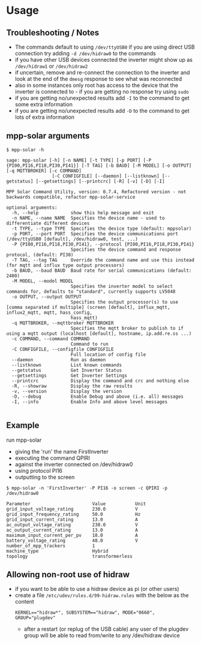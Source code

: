 # Usage

## Troubleshooting / Notes ##
- The commands default to using `/dev/ttyUSB0` if you are using direct USB connection try adding `-d /dev/hidraw0` to the commands
- if you have other USB devices connected the inverter might show up as `/dev/hidraw1` or `/dev/hidraw2`
- if uncertain, remove and re-connect the connection to the inverter and look at the end of the `dmesg` response to see what was reconnected
- also in some instances only root has access to the device that the inverter is connected to - if you are getting no response try using `sudo`
- if you are getting no/unexpected results add `-I` to the command to get some extra information
- if you are getting no/unexpected results add `-D` to the command to get lots of extra information

## mpp-solar arguments
`$ mpp-solar -h`
```
sage: mpp-solar [-h] [-n NAME] [-t TYPE] [-p PORT] [-P {PI00,PI16,PI18,PI30,PI41}] [-T TAG] [-b BAUD] [-M MODEL] [-o OUTPUT] [-q MQTTBROKER] [-c COMMAND]
                 [-C CONFIGFILE] [--daemon] [--listknown] [--getstatus] [--getsettings] [--printcrc] [-R] [-v] [-D] [-I]

MPP Solar Command Utility, version: 0.7.4, Refactored version - not backwards compatible, refactor mpp-solar-service

optional arguments:
  -h, --help            show this help message and exit
  -n NAME, --name NAME  Specifies the device name - used to differentiate different devices
  -t TYPE, --type TYPE  Specifies the device type (default: mppsolar)
  -p PORT, --port PORT  Specifies the device communications port (/dev/ttyUSB0 [default], /dev/hidraw0, test, ...)
  -P {PI00,PI16,PI18,PI30,PI41}, --protocol {PI00,PI16,PI18,PI30,PI41}
                        Specifies the device command and response protocol, (default: PI30)
  -T TAG, --tag TAG     Override the command name and use this instead (for mqtt and influx type output processors)
  -b BAUD, --baud BAUD  Baud rate for serial communications (default: 2400)
  -M MODEL, --model MODEL
                        Specifies the inverter model to select commands for, defaults to "standard", currently supports LV5048
  -o OUTPUT, --output OUTPUT
                        Specifies the output processor(s) to use [comma separated if multiple] (screen [default], influx_mqtt, influx2_mqtt, mqtt, hass_config,
                        hass_mqtt)
  -q MQTTBROKER, --mqttbroker MQTTBROKER
                        Specifies the mqtt broker to publish to if using a mqtt output (localhost [default], hostname, ip.add.re.ss ...)
  -c COMMAND, --command COMMAND
                        Command to run
  -C CONFIGFILE, --configfile CONFIGFILE
                        Full location of config file
  --daemon              Run as daemon
  --listknown           List known commands
  --getstatus           Get Inverter Status
  --getsettings         Get Inverter Settings
  --printcrc            Display the command and crc and nothing else
  -R, --showraw         Display the raw results
  -v, --version         Display the version
  -D, --debug           Enable Debug and above (i.e. all) messages
  -I, --info            Enable Info and above level messages


```

## Example
run mpp-solar
- giving the 'run' the name FirstInverter
- executing the command QPIRI
- against the inverter connected on /dev/hidraw0
- using protocol PI16
- outputting to the screen

`$ mpp-solar -n 'FirstInverter' -P PI16 -o screen -c QPIRI -p /dev/hidraw0`
```
Parameter                     	Value           Unit
grid_input_voltage_rating     	230.0          	V   
grid_input_frequency_rating   	50.0           	Hz  
grid_input_current_rating     	13.0           	A   
ac_output_voltage_rating      	230.0          	V   
ac_output_current_rating      	13.0           	A   
maximum_input_current_per_pv  	18.0           	A   
battery_voltage_rating        	48.0           	V   
number_of_mpp_trackers        	1              	    
machine_type                  	Hybrid         	    
topology                      	transformerless
```

## Allowing non-root use of hidraw ##

- if you want to be able to use a hidraw device as pi (or other users)
- create a file `/etc/udev/rules.d/99-hidraw.rules` with the below as the content
  ```
  KERNEL=="hidraw*", SUBSYSTEM=="hidraw", MODE="0660", GROUP="plugdev"
  ```
  - after a restart (or replug of the USB cable) any user of the plugdev group will be able to read from/write to any /dev/hidraw device
